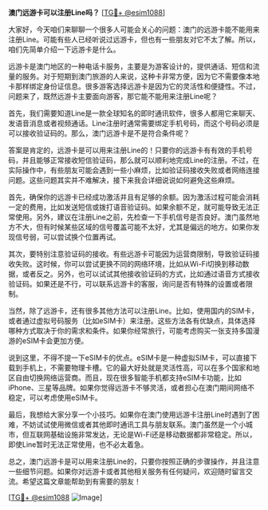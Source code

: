 **澳门远游卡可以注册Line吗？** [[TG💪+ @esim1088](https://t.me/s/esim1088)]

大家好，今天咱们来聊聊一个很多人可能会关心的问题：澳门的远游卡能不能用来注册Line。可能有些人已经听说过远游卡，但也有一些朋友对它不太了解。所以，咱们先简单介绍一下远游卡是什么。

远游卡是澳门地区的一种电话卡服务，主要是为游客设计的，提供通话、短信和流量的服务。对于短期到澳门旅游的人来说，这种卡非常方便，因为它不需要像本地卡那样绑定身份证信息。很多游客选择远游卡是因为它的灵活性和便捷性。不过，问题来了，既然远游卡主要面向游客，那它能不能用来注册Line呢？

首先，我们需要知道Line是一款全球知名的即时通讯软件，很多人都用它来聊天、发语音消息或者视频通话。Line注册时通常需要绑定手机号码，而这个号码必须是可以接收验证码的。那么，澳门远游卡是不是符合条件呢？

答案是肯定的，远游卡是可以用来注册Line的！只要你的远游卡有有效的手机号码，并且能够正常接收短信验证码，那么就可以顺利地完成Line的注册。不过，在实际操作中，有些朋友可能会遇到一些小麻烦，比如验证码接收失败或者网络连接问题。这些问题其实并不难解决，接下来我会详细说说如何避免这些麻烦。

首先，确保你的远游卡已经成功激活并且有足够的余额。因为激活过程可能会消耗一定的费用，比如发送短信或拨打语音验证码。如果余额不足，就可能导致无法正常使用。另外，建议在注册Line之前，先检查一下手机信号是否良好。澳门虽然地方不大，但有时候某些区域的信号覆盖可能不太好，尤其是偏远的地方。如果你发现信号弱，可以尝试换个位置再试。

其次，要特别注意验证码的接收。有些远游卡可能因为运营商限制，导致验证码接收失败。这时候，你可以尝试更换不同的网络环境，比如从Wi-Fi切换到移动数据，或者反之。另外，也可以试试其他接收验证码的方式，比如通过语音方式接收验证码。如果还是不行，可以联系远游卡的客服，询问是否有特殊的设置或者限制。

当然，除了远游卡，还有很多其他方法可以注册Line。比如，使用国内的SIM卡，或者通过虚拟号码服务（比如eSIM卡）来注册。这些方法各有优缺点，具体选择哪种方式取决于你的需求和条件。如果你经常旅行，可能考虑购买一张支持多国漫游的eSIM卡会更加方便。

说到这里，不得不提一下eSIM卡的优点。eSIM卡是一种虚拟SIM卡，可以直接下载到手机上，不需要物理卡槽。它的最大好处就是灵活性高，可以在多个国家和地区自由切换网络运营商。而且，现在很多智能手机都支持eSIM卡功能，比如iPhone、三星等品牌。如果你觉得远游卡不够灵活，或者担心在澳门期间网络不稳定，可以考虑使用eSIM卡。

最后，我想给大家分享一个小技巧。如果你在澳门使用远游卡注册Line时遇到了困难，不妨试试使用微信或者其他即时通讯工具与朋友联系。澳门虽然是一个小城市，但互联网基础设施非常发达，无论是Wi-Fi还是移动数据都非常稳定。所以，即使Line暂时无法正常使用，也不必太着急。

总之，澳门远游卡是可以用来注册Line的，只要你按照正确的步骤操作，并且注意一些细节问题。如果你对远游卡或者其他相关服务有任何疑问，欢迎随时留言交流。希望这篇文章能帮助到有需要的朋友！

[[TG💪+ @esim1088](https://t.me/s/esim1088) ![Image](https://i.postimg.cc/4NQfJmqS/Snipaste-2025-05-13-00-14-12.png)]